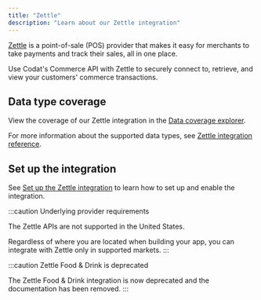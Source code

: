 ```yaml
---
title: "Zettle"
description: "Learn about our Zettle integration"
---
```


<p>
  <a className="external" href="https://www.zettle.com/" target="_blank">Zettle</a> is a point-of-sale (POS) provider that makes it easy for merchants to take payments and track their sales, all in one place.
</p>

Use Codat's Commerce API with Zettle to securely connect to, retrieve, and view your customers' commerce transactions.

## Data type coverage

<p>View the coverage of our Zettle integration in the <a className="external" href="https://knowledge.codat.io/supported-features/commerce?view=tab-by-integration&integrationKey=ugxp" target="_blank">Data coverage explorer</a>.</p>

For more information about the supported data types, see [Zettle integration reference](/integrations/commerce/zettle/zettle-integration-reference).

## Set up the integration

See [Set up the Zettle integration](/integrations/commerce/zettle/commerce-zettle-setup) to learn how to set up and enable the integration.

:::caution Underlying provider requirements

The Zettle APIs are not supported in the United States.

Regardless of where you are located when building your app, you can integrate with Zettle only in supported markets.
:::

:::caution Zettle Food & Drink is deprecated

The Zettle Food & Drink integration is now deprecated and the documentation has been removed.
:::
